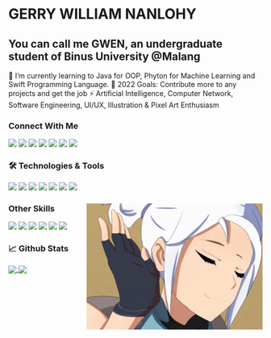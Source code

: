 # GERRY WILLIAM NANLOHY 
## You can call me GWEN, an undergraduate student of Binus University @Malang

🌱 I’m currently learning to Java for OOP, Phyton for Machine Learning and Swift Programming Language.
🥅 2022 Goals: Contribute more to any projects and get the job
⚡ Artificial Intelligence, Computer Network, Software Engineering, UI/UX, Illustration & Pixel Art Enthusiasm

### Connect With Me

[![](https://img.shields.io/badge/WhatsApp-25D366?style=for-the-badge&logo=whatsapp&logoColor=white)](https://wa.me/085236432452) [![](https://img.shields.io/badge/Gmail-D14836?style=for-the-badge&logo=gmail&logoColor=white)](mailto:nanlohygerry@gmail.com) [![](https://img.shields.io/badge/Microsoft_Outlook-0078D4?style=for-the-badge&logo=microsoft-outlook&logoColor=white)](mailto:gerry.nanlohy@binus.ac.id) [![](https://img.shields.io/badge/Instagram-E4405F?style=for-the-badge&logo=instagram&logoColor=white)](https://www.instagram.com/gerry_william__/) [![](https://img.shields.io/badge/LinkedIn-0077B5?style=for-the-badge&logo=linkedin&logoColor=white)](https://www.linkedin.com/in/gerry-william-nanlohy-7aa753195/) [![](https://img.shields.io/badge/YouTube-FF0000?style=for-the-badge&logo=youtube&logoColor=white)](https://www.youtube.com/channel/UC0xJuc_C5tlEf_Q6xoeiViQ) [![](https://img.shields.io/badge/linktree-39E09B?style=for-the-badge&logo=linktree&logoColor=white)](https://linktr.ee/GerryWilliamNanlohy)

### 🛠️ Technologies & Tools

![](	https://img.shields.io/badge/C-00599C?style=for-the-badge&logo=c&logoColor=white) ![](https://img.shields.io/badge/HTML5-E34F26?style=for-the-badge&logo=html5&logoColor=white) ![](https://img.shields.io/badge/CSS3-1572B6?style=for-the-badge&logo=css3&logoColor=white) ![](	https://img.shields.io/badge/JavaScript-323330?style=for-the-badge&logo=javascript&logoColor=F7DF1E) ![](https://img.shields.io/badge/Android-3DDC84?style=for-the-badge&logo=android&logoColor=white) ![](https://img.shields.io/badge/Windows-0078D6?style=for-the-badge&logo=windows&logoColor=white) ![](https://img.shields.io/badge/Visual_Studio_Code-0078D4?style=for-the-badge&logo=visual%20studio%20code&logoColor=white)

### Other Skills <img align="right" src="https://github.com/GWENTzy/GWENTzy/blob/main/jett-valorant.gif">

![](https://img.shields.io/badge/Adobe%20Dreamweaver-072401?style=for-the-badge&logo=Adobe%20Dreamweaver&logoColor=34F400) ![](https://img.shields.io/badge/Adobe-Photoshop-31A8FF?style=for-the-badge&logo=Adobe-Photoshop&labelColor=0a446b&logoWidth=15) ![](https://img.shields.io/badge/Adobe-Premiere%20Pro-9999FF?style=for-the-badge&logo=Adobe-Premiere%20Pro&labelColor=2f2f5b&logoWidth=15) ![](https://img.shields.io/badge/Adobe%20Illustrator-FF9A00?style=for-the-badge&logo=adobe%20illustrator&logoColor=white) ![](https://img.shields.io/badge/Adobe%20Lightroom-31A8FF?style=for-the-badge&logo=Adobe%20Lightroom&logoColor=white) ![](https://img.shields.io/badge/Canva-%2300C4CC.svg?&style=for-the-badge&logo=Canva&logoColor=white)

### 📈 Github Stats

<a href="https://github.com/GWENTzy">
<img align="center" src="https://github-readme-stats.vercel.app/api?username=GWENTzy&layout=compact&langs_count=7&hide=html&bg_color=0D1117&text_color=c9d1d9&icon_color=ff3860&title_color=7957d5&hide_border=true"/>

<a href="https://github.com/GWENTzy">
<img align="center" src="https://github-readme-stats.vercel.app/api/top-langs/?username=GWENTzy&layout=compact&langs_count=7&hide=html&bg_color=0D1117&text_color=c9d1d9&icon_color=ff3860&title_color=7957d5&hide_border=true)"/>
</a>
